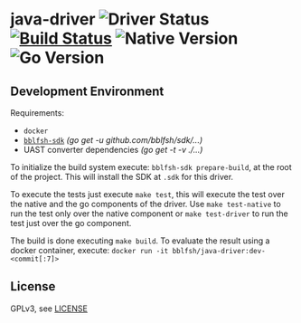 # java-driver  ![Driver Status](https://img.shields.io/badge/status-pre--alpha-d6ae86.svg) [![Build Status](https://travis-ci.org/bblfsh/java-driver.svg?branch=master)](https://travis-ci.org/bblfsh/java-driver) ![Native Version](https://img.shields.io/badge/java%20version-8.121.13--r0-aa93ea.svg) ![Go Version](https://img.shields.io/badge/go%20version-1.8-63afbf.svg)



Development Environment
-----------------------

Requirements:
- `docker`
- [`bblfsh-sdk`](https://github.com/bblfsh/sdk) _(go get -u github.com/bblfsh/sdk/...)_
- UAST converter dependencies _(go get -t -v ./...)_

To initialize the build system execute: `bblfsh-sdk prepare-build`, at the root of the project. This will install the SDK at `.sdk` for this driver.

To execute the tests just execute `make test`, this will execute the test over the native and the go components of the driver. Use `make test-native` to run the test only over the native component or `make test-driver` to run the test just over the go component.

The build is done executing `make build`. To evaluate the result using a docker container, execute:
`docker run -it bblfsh/java-driver:dev-<commit[:7]>`


License
-------

GPLv3, see [LICENSE](LICENSE)



